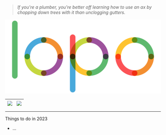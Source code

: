 > _If you're a plumber, you're better off learning how to use an ax by chopping down trees with it than unclogging gutters._

![](./lopo_animate.svg)

| <img align="center" src="https://github-readme-stats.vercel.app/api?username=lopo12123&show_icons=true&hide_border=true" /> | <img align="center" src="https://github-readme-stats.vercel.app/api/top-langs/?username=lopo12123&layout=compact&hide_border=true" /> |
| ------------- | ------------- |

---

Things to do in 2023

- ...

